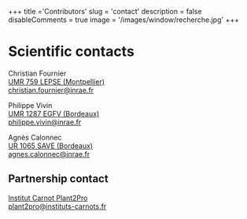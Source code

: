 +++
title ='Contributors'
slug = 'contact'
description = false
disableComments = true
image = '/images/window/recherche.jpg'
+++

# Scientific contacts 

Christian Fournier<br>
<a href=https://www6.montpellier.inrae.fr/lepse)>UMR 759 LEPSE (Montpellier)</a><br>
christian.fournier@inrae.fr

Philippe Vivin<br>
<a href=https://www6.bordeaux-aquitaine.inrae.fr/egfv/)>UMR 1287 EGFV (Bordeaux)</a><br>
philippe.vivin@inrae.fr

Agnès Calonnec<br>
<a href=https://www6.bordeaux-aquitaine.inrae.fr/sante-agroecologie-vignoble/>UR 1065 SAVE (Bordeaux)</a><br>
agnes.calonnec@inrae.fr

## Partnership contact

<a href=https://plant2pro.fr/>Institut Carnot Plant2Pro</a><br>
plant2pro@instituts-carnots.fr

